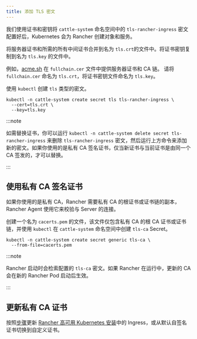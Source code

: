 ```yaml
---
title: 添加 TLS 密文
---
```


我们使用证书和密钥将 `cattle-system` 命名空间中的 `tls-rancher-ingress` 密文配置好后，Kubernetes 会为 Rancher 创建对象和服务。

将服务器证书和所需的所有中间证书合并到名为 `tls.crt`的文件中。将证书密钥复制到名为 `tls.key` 的文件中。

例如，[acme.sh](https://acme.sh) 在 `fullchain.cer` 文件中提供服务器证书和 CA 链。
请将 `fullchain.cer` 命名为 `tls.crt`，将证书密钥文件命名为 `tls.key`。

使用 `kubectl` 创建 `tls` 类型的密文。

```
kubectl -n cattle-system create secret tls tls-rancher-ingress \
  --cert=tls.crt \
  --key=tls.key
```

:::note

如需替换证书，你可以运行 `kubectl -n cattle-system delete secret tls-rancher-ingress` 来删除 `tls-rancher-ingress` 密文，然后运行上方命令来添加新的密文。如果你使用的是私有 CA 签名证书，仅当新证书与当前证书是由同一个 CA 签发的，才可以替换。

:::

## 使用私有 CA 签名证书

如果你使用的是私有 CA，Rancher 需要私有 CA 的根证书或证书链的副本，Rancher Agent 使用它来校验与 Server 的连接。

创建一个名为 `cacerts.pem` 的文件，该文件仅包含私有 CA 的根 CA 证书或证书链，并使用 `kubectl` 在 `cattle-system` 命名空间中创建 `tls-ca` Secret。

```
kubectl -n cattle-system create secret generic tls-ca \
  --from-file=cacerts.pem
```

:::note

Rancher 启动时会检索配置的 `tls-ca` 密文。如果 Rancher 在运行中，更新的 CA 会在新的 Rancher Pod 启动后生效。

:::

## 更新私有 CA 证书

按照[步骤](update-rancher-certificate.md)更新 [Rancher 高可用 Kubernetes 安装](../install-upgrade-on-a-kubernetes-cluster/install-upgrade-on-a-kubernetes-cluster.md)中的 Ingress，或从默认自签名证书切换到自定义证书。
